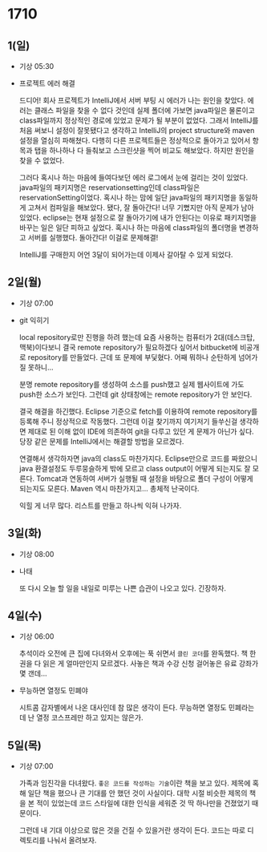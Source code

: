 # 1710

## 1(일)

- 기상 05:30

- 프로젝트 에러 해결

	드디어! 회사 프로젝트가 IntelliJ에서 서버 부팅 시 에러가 나는 원인을 찾았다. 에러는 클래스 파일을 찾을 수 없다 것인데 실제 폴더에 가보면 java파일은 물론이고 class파일까지 정상적인 경로에 있었고 문제가 될 부분이 없었다. 그래서 IntelliJ를 처음 써보니 설정이 잘못됐다고 생각하고 IntelliJ의 project structure와 maven 설정을 열심히 파해쳤다. 다행히 다른 프로젝트들은 정상적으로 돌아가고 있어서 항목과 탭을 하나하나 다 들춰보고 스크린샷을 찍어 비교도 해보았다. 하지만 원인을 찾을 수 없었다.

	그러다 혹시나 하는 마음에 들여다보던 에러 로그에서 눈에 걸리는 것이 있었다. java파일의 패키지명은 reservationsetting인데 class파일은 reservationSetting이었다. 혹시나 하는 맘에 일단 java파일의 패키지명을 동일하게 고쳐서 컴파일을 해보았다. 됐다, 잘 돌아간다! 너무 기뻤지만 아직 문제가 남아있었다. eclipse는 현재 설정으로 잘 돌아가기에 내가 안된다는 이유로 패키지명을 바꾸는 일은 일단 피하고 싶었다. 혹시나 하는 마음에 class파일의 폴더명을 변경하고 서버를 실행했다. 돌아간다! 이걸로 문제해결!

	IntelliJ를 구매한지 어언 3달이 되어가는데 이제사 갈아탈 수 있게 되었다.


## 2일(월)

- 기상 07:00

- git 익히기

	local repository로만 진행을 하려 했는데 요즘 사용하는 컴퓨터가 2대(데스크탑, 맥북)이다보니 결국 remote repository가 필요하겠다 싶어서 bitbucket에 비공개로 repository를 만들었다. 근데 또 문제에 부딫혔다. 어째 뭐하나 순탄하게 넘어가질 못하니...

	분명 remote repository를 생성하여 소스를 push했고 실제 웹사이트에 가도 push한 소스가 보인다. 그런데 git 상태창에는 remote repository가 안 보인다.

	결국 해결을 하긴했다. Eclipse 기준으로 fetch를 이용하여 remote repository를 등록해 주니 정상적으로 작동했다. 그런데 이걸 찾기까지 여기저기 들쑤신걸 생각하면 제대로 된 이해 없이 IDE에 의존하여 git을 다루고 있던 게 문제가 아닌가 싶다. 당장 같은 문제를 IntelliJ에서는 해결할 방법을 모르겠다.

	연결해서 생각하자면 java의 class도 마찬가지다. Eclipse만으로 코드를 짜왔으니 java 환결설정도 두루뭉슬하게 밖에 모르고 class output이 어떻게 되는지도 잘 모른다. Tomcat과 연동하여 서버가 실행될 때 설정을 바탕으로 폴더 구성이 어떻게 되는지도 모른다. Maven 역시 마찬가지고... 총체적 난국이다.

	익힐 게 너무 많다. 리스트를 만들고 하나씩 익혀 나가자.

## 3일(화)

- 기상 08:00

- 나태

	또 다시 오늘 할 일을 내일로 미루는 나쁜 습관이 나오고 있다. 긴장하자.

## 4일(수)

- 기상 06:00

	추석이라 오전에 큰 집에 다녀와서 오후에는 푹 쉬면서 `클린 코더`를 완독했다. 책 한권을 다 읽은 게 얼마만인지 모르겠다. 사놓은 책과 수강 신청 걸어놓은 유료 강좌가 몇 갠데...

- 무능하면 열정도 민폐야

	시트콤 감자별에서 나온 대사인데 참 많은 생각이 든다. 무능하면 열정도 민폐라는데 난 열정 코스프레만 하고 있지는 않은가.

## 5일(목)

- 기상 07:00

	가족과 임진각을 다녀왔다. `좋은 코드를 작성하는 기술`이란 책을 보고 있다. 제목에 혹해 일단 책을 폈으나 큰 기대를 안 했던 것이 사실이다. 대학 시절 비슷한 제목의 책을 본 적이 있었는데 코드 스타일에 대한 인식을 세워준 것 딱 하나만을 건졌었기 때문이다.

	그런데 내 기대 이상으로 많은 것을 건질 수 있을거란 생각이 든다. 코드는 따로 디렉토리를 나눠서 올려보자.
